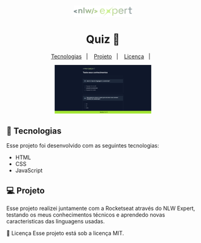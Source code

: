 <div align="center">
    <img src="img/logo.png" width="30%">
</div>
<h1 align="center">Quiz 📝</h1>

<p align="center">
  <a href="#-tecnologias">Tecnologias</a>&nbsp;&nbsp;&nbsp;|&nbsp;&nbsp;&nbsp;
  <a href="#-projeto">Projeto</a>&nbsp;&nbsp;&nbsp;|&nbsp;&nbsp;&nbsp;
  <a href="#-licenca">Licença</a>&nbsp;&nbsp;&nbsp;|&nbsp;&nbsp;&nbsp;
</p>

<div align="center">
    <img src="img/Quiz.png" width="50%">
</div>

## 🚀 Tecnologias
Esse projeto foi desenvolvido com as seguintes tecnologias:

- HTML
- CSS
- JavaScript

## 💻 Projeto
Esse projeto realizei juntamente com a Rocketseat através do NLW Expert, testando os meus conhecimentos técnicos e aprendedo novas caracteristicas das linguagens usadas.
 

📝 Licença
Esse projeto está sob a licença MIT.
